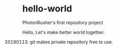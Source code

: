 # hello-world
PhotonRusher's first repository project

Hello, Let's make better world together.

20190113. git makes private repository free to use.
